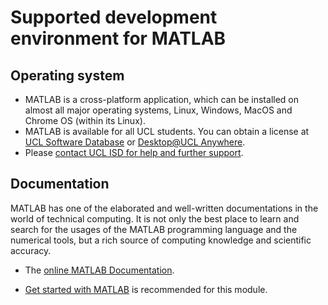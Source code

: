 # Supported development environment for MATLAB

## Operating system
- MATLAB is a cross-platform application, which can be installed on almost all major operating systems, Linux, Windows, MacOS and Chrome OS (within its Linux).  
- MATLAB is available for all UCL students. You can obtain a license at [UCL Software Database](https://swdb.ucl.ac.uk/) or [Desktop@UCL Anywhere](https://www.ucl.ac.uk/isd/services/computers/remote-access/desktopucl-anywhere). 
- Please [contact UCL ISD for help and further support](https://www.ucl.ac.uk/isd/help-support).


## Documentation
MATLAB has one of the elaborated and well-written documentations in the world of technical computing. It is not only the best place to learn and search for the usages of the MATLAB programming language and the numerical tools, but a rich source of computing knowledge and scientific accuracy.
- The [online MATLAB Documentation](https://uk.mathworks.com/help/matlab/).

- [Get started with MATLAB](https://uk.mathworks.com/help/matlab/getting-started-with-matlab.html) is recommended for this module.